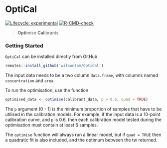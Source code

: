 # OptiCal

[![Lifecycle: experimental](https://img.shields.io/badge/lifecycle-experimental-orange.svg)](https://lifecycle.r-lib.org/articles/stages.html#experimental) [![R-CMD-check](https://github.com/wilsontom/OptiCal/workflows/R-CMD-check/badge.svg)](https://github.com/wilsontom/OptiCal/actions)

> **Opti**mise **Cal**ibrants

### Getting Started

`OptiCal` can be installed directly from GitHub 

```r
remotes::install_github('wilsontom/OptiCal')
```

The input data needs to be a two column `data.frame`, with columns named `concentration` and `area`

To run the optimisation, use the function

```r
optimised_data <- optimise(calibrant_data, p = 0.6, quad = TRUE)
```

The `p` argument (0 - 1) is the minimum proportion of samples that have to be utilised in the calibration models. For example, if the input data is a 10-point calibration curve, and `p` is 0.6, then each calibration model tested during the optimisation must contain at least 6 samples. 

The `optimise` function will always run a linear model, but if `quad = TRUE` then a quadratic fit is also included, and the optimum between the tw returned. 



